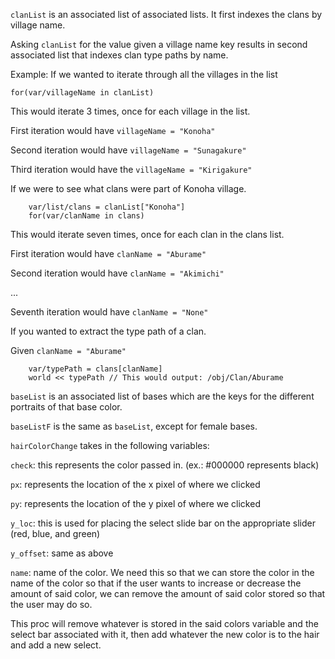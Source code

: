 
`clanList` is an associated list of associated lists. It first indexes the clans by village name.

Asking `clanList` for the value given a village name key results in second associated list that indexes clan type paths by name.


Example:
If we wanted to iterate through all the villages in the list

  ```for(var/villageName in clanList)```

This would iterate 3 times, once for each village in the list.

First iteration would have `villageName = "Konoha"`

Second iteration would have `villageName = "Sunagakure"`

Third iteration would have the `villageName = "Kirigakure"`



If we were to see what clans were part of Konoha village.
```
	var/list/clans = clanList["Konoha"]
	for(var/clanName in clans)
```

This would iterate seven times, once for each clan in the clans list.

First iteration would have `clanName = "Aburame"`

Second iteration would have `clanName = "Akimichi"`

...

Seventh iteration would have `clanName = "None"`


If you wanted to extract the type path of a clan.

Given `clanName = "Aburame"`

```
	var/typePath = clans[clanName]
	world << typePath // This would output: /obj/Clan/Aburame
```


`baseList` is an associated list of bases which are the keys for the different portraits of that base color.

`baseListF` is the same as `baseList`, except for female bases.



`hairColorChange` takes in the following variables:

`check`:		this represents the color passed in. (ex.: #000000 represents black)

`px`:			represents the location of the x pixel of where we clicked

`py`:			represents the location of the y pixel of where we clicked

`y_loc`:		this is used for placing the select slide bar on the appropriate slider (red, blue, and green)

`y_offset`:	same as above

`name`:		name of the color. We need this so that we can store the color in the name of the color so that if the user wants to increase or decrease the amount of said color, we can remove the amount of said color stored so that the user may do so.


This proc will remove whatever is stored in the said colors variable and the select bar associated with it,
then add whatever the new color is to the hair and add a new select.
